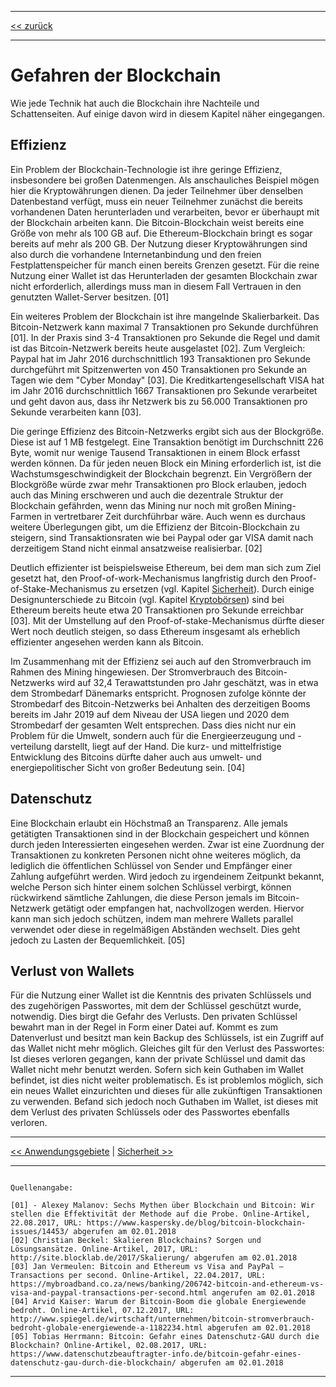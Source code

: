 ***

[<< zurück](02_toc.md)

***

# Gefahren der Blockchain

Wie jede Technik hat auch die Blockchain ihre Nachteile und Schattenseiten. Auf einige davon wird in diesem Kapitel näher eingegangen.

## Effizienz
Ein Problem der Blockchain-Technologie ist ihre geringe Effizienz, insbesondere bei großen Datenmengen. Als anschauliches Beispiel mögen hier die Kryptowährungen dienen. Da jeder Teilnehmer über denselben Datenbestand verfügt, muss ein neuer Teilnehmer zunächst die bereits vorhandenen Daten herunterladen und verarbeiten, bevor er überhaupt mit der Blockchain arbeiten kann. Die Bitcoin-Blockchain weist bereits eine Größe von mehr als 100 GB auf. Die Ethereum-Blockchain bringt es sogar bereits auf mehr als 200 GB. Der Nutzung dieser Kryptowährungen sind also durch die vorhandene Internetanbindung und den freien Festplattenspeicher für manch einen bereits Grenzen gesetzt. Für die reine Nutzung einer Wallet ist das Herunterladen der gesamten Blockchain zwar nicht erforderlich, allerdings muss man in diesem Fall Vertrauen in den genutzten Wallet-Server besitzen. [01]

Ein weiteres Problem der Blockchain ist ihre mangelnde Skalierbarkeit. Das Bitcoin-Netzwerk kann maximal 7 Transaktionen pro Sekunde durchführen [01]. In der Praxis sind 3-4 Transaktionen pro Sekunde die Regel und damit ist das Bitcoin-Netzwerk bereits heute ausgelastet [02]. Zum Vergleich: Paypal hat im Jahr 2016 durchschnittlich 193 Transaktionen pro Sekunde durchgeführt mit Spitzenwerten von 450 Transaktionen pro Sekunde an Tagen wie dem "Cyber Monday" [03]. Die Kreditkartengesellschaft VISA hat im Jahr 2016 durchschnittlich 1667 Transaktionen pro Sekunde verarbeitet und geht davon aus, dass ihr Netzwerk bis zu 56.000 Transaktionen pro Sekunde verarbeiten kann [03].

Die geringe Effizienz des Bitcoin-Netzwerks ergibt sich aus der Blockgröße. Diese ist auf 1 MB festgelegt. Eine Transaktion benötigt im Durchschnitt 226 Byte, womit nur wenige Tausend Transaktionen in einem Block erfasst werden können. Da für jeden neuen Block ein Mining erforderlich ist, ist die Wachstumsgeschwindigkeit der Blockchain begrenzt. Ein Vergrößern der Blockgröße würde zwar mehr Transaktionen pro Block erlauben, jedoch auch das Mining erschweren und auch die dezentrale Struktur der Blockchain gefährden, wenn das Mining nur noch mit großen Mining-Farmen in vertretbarer Zeit durchführbar wäre. Auch wenn es durchaus weitere Überlegungen gibt, um die Effizienz der Bitcoin-Blockchain zu steigern, sind Transaktionsraten wie bei Paypal oder gar VISA damit nach derzeitigem Stand nicht einmal ansatzweise realisierbar. [02]

Deutlich effizienter ist beispielsweise Ethereum, bei dem man sich zum Ziel gesetzt hat, den Proof-of-work-Mechanismus langfristig durch den Proof-of-Stake-Mechanismus zu ersetzen (vgl. Kapitel [Sicherheit](08_security.md)). Durch einige Designunterschiede zu Bitcoin (vgl. Kapitel [Kryptobörsen](05_cryptocurrencies.md#ethereum)) sind bei Ethereum bereits heute etwa 20 Transaktionen pro Sekunde erreichbar [03]. Mit der Umstellung auf den Proof-of-stake-Mechanismus dürfte dieser Wert noch deutlich steigen, so dass Ethereum insgesamt als erheblich effizienter angesehen werden kann als Bitcoin.

Im Zusammenhang mit der Effizienz sei auch auf den Stromverbrauch im Rahmen des Mining hingewiesen. Der Stromverbrauch des Bitcoin-Netzwerks wird auf 32,4 Terawattstunden pro Jahr geschätzt, was in etwa dem Strombedarf Dänemarks entspricht. Prognosen zufolge könnte der Strombedarf des Bitcoin-Netzwerks bei Anhalten des derzeitigen Booms bereits im Jahr 2019 auf dem Niveau der USA liegen und 2020 dem Strombedarf der gesamten Welt entsprechen. Dass dies nicht nur ein Problem für die Umwelt, sondern auch für die Energieerzeugung und -verteilung darstellt, liegt auf der Hand. Die kurz- und mittelfristige Entwicklung des Bitcoins dürfte daher auch aus umwelt- und energiepolitischer Sicht von großer Bedeutung sein. [04]

## Datenschutz
Eine Blockchain erlaubt ein Höchstmaß an Transparenz. Alle jemals getätigten Transaktionen sind in der Blockchain gespeichert und können durch jeden Interessierten eingesehen werden. Zwar ist eine Zuordnung der Transaktionen zu konkreten Personen nicht ohne weiteres möglich, da lediglich die öffentlichen Schlüssel von Sender und Empfänger einer Zahlung aufgeführt werden. Wird jedoch zu irgendeinem Zeitpunkt bekannt, welche Person sich hinter einem solchen Schlüssel verbirgt, können rückwirkend sämtliche Zahlungen, die diese Person jemals im Bitcoin-Netzwerk getätigt oder empfangen hat, nachvollzogen werden. Hiervor kann man sich jedoch schützen, indem man mehrere Wallets parallel verwendet oder diese in regelmäßigen Abständen wechselt. Dies geht jedoch zu Lasten der Bequemlichkeit. [05]

## Verlust von Wallets
Für die Nutzung einer Wallet ist die Kenntnis des privaten Schlüssels und des zugehörigen Passwortes, mit dem der Schlüssel geschützt wurde, notwendig. Dies birgt die Gefahr des Verlusts. Den privaten Schlüssel bewahrt man in der Regel in Form einer Datei auf. Kommt es zum Datenverlust und besitzt man kein Backup des Schlüssels, ist ein Zugriff auf das Wallet nicht mehr möglich. Gleiches gilt für den Verlust des Passwortes: Ist dieses verloren gegangen, kann der private Schlüssel und damit das Wallet nicht mehr benutzt werden. Sofern sich kein Guthaben im Wallet befindet, ist dies nicht weiter problematisch. Es ist problemlos möglich, sich ein neues Wallet einzurichten und dieses für alle zukünftigen Transaktionen zu verwenden. Befand sich jedoch noch Guthaben im Wallet, ist dieses mit dem Verlust des privaten Schlüssels oder des Passwortes ebenfalls verloren. 

***

[<< Anwendungsgebiete](06_use_cases.md) | [Sicherheit >>](08_security.md)

***

```

Quellenangabe:

[01] - Alexey Malanov: Sechs Mythen über Blockchain und Bitcoin: Wir stellen die Effektivität der Methode auf die Probe. Online-Artikel, 22.08.2017, URL: https://www.kaspersky.de/blog/bitcoin-blockchain-issues/14453/ abgerufen am 02.01.2018
[02] Christian Beckel: Skalieren Blockchains? Sorgen und Lösungsansätze. Online-Artikel, 2017, URL: http://site.blocklab.de/2017/Skalierung/ abgerufen am 02.01.2018
[03] Jan Vermeulen: Bitcoin and Ethereum vs Visa and PayPal – Transactions per second. Online-Artikel, 22.04.2017, URL: https://mybroadband.co.za/news/banking/206742-bitcoin-and-ethereum-vs-visa-and-paypal-transactions-per-second.html angerufen am 02.01.2018
[04] Arvid Kaiser: Warum der Bitcoin-Boom die globale Energiewende bedroht. Online-Artikel, 07.12.2017, URL: http://www.spiegel.de/wirtschaft/unternehmen/bitcoin-stromverbrauch-bedroht-globale-energiewende-a-1182234.html abgerufen am 02.01.2018
[05] Tobias Herrmann: Bitcoin: Gefahr eines Datenschutz-GAU durch die Blockchain? Online-Artikel, 02.08.2017, URL: https://www.datenschutzbeauftragter-info.de/bitcoin-gefahr-eines-datenschutz-gau-durch-die-blockchain/ abgerufen am 02.01.2018

```

***